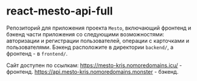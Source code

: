 # react-mesto-api-full
Репозиторий для приложения проекта `Mesto`, включающий фронтенд и бэкенд части приложения со следующими возможностями: авторизации и регистрации пользователей, операции с карточками и пользователями. Бэкенд расположите в директории `backend/`, а фронтенд - в `frontend/`. 
  
Сайт доступен по ссылкам:
https://mesto-kris.nomoredomains.icu/ - фронтенд.
https://api.mesto-kris.nomoredomains.monster - бэкенд.